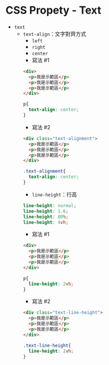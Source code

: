 # CSS Propety - Text

* ``` text ```
  * ``` text-align ```：文字對齊方式
    * ``` left ```
    * ``` right ```
    * ``` center ```
    * 寫法 #1
    ```html
    <div>
      <p>我是示範區</p>
      <p>我是示範區</p>
      <p>我是示範區</p>
    </div>
    ```
    ```scss
    p{
      text-align: center;
    }
    ```
    * 寫法 #2
    ```html
    <div class="text-alignment">
      <p>我是示範區</p>
      <p>我是示範區</p>
      <p>我是示範區</p>
    </div>
    ```
    ```scss
    .text-alignment{
      text-align: center;
    }
    ```
    * ``` line-height ```：行高
    ```scss
    line-height: normal;
    line-height: 1.6;
    line-height: 80%;
    line-height: 4vh;
    ```
    * 寫法 #1
    ```html
    <div>
      <p>我是示範區</p>
      <p>我是示範區</p>
      <p>我是示範區</p>
    </div>
    ```
    ```scss
    p{
      line-height: 2vh;
    }
    ```
    * 寫法 #2
    ```html
    <div class="text-line-height">
      <p>我是示範區</p>
      <p>我是示範區</p>
      <p>我是示範區</p>
    </div>
    ```
    ```scss
    .text-line-height{
      line-height: 2vh;
    }
    ```